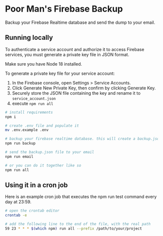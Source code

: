 # Poor Man's Firebase Backup

Backup your Firebase Realtime database and send the dump to your email.

## Running locally 

To authenticate a service account and authorize it to access Firebase services, you must generate a private key file in JSON format.

Make sure you have Node 18 installed.

To generate a private key file for your service account:
1. In the Firebase console, open Settings > Service Accounts.
2. Click Generate New Private Key, then confirm by clicking Generate Key.
3. Securely store the JSON file containing the key and rename it to `service_account.json`
4. execute `npm run all`


```bash
# install requirements
npm i

# create .env file and populate it
mv .env.example .env

# backup your firebase realtime database. this will create a backup.json file
npm run backup

# send the backup.json file to your email
npm run email

# or you can do it together like so
npm run all
```

## Using it in a cron job

Here is an example cron job that executes the npm run test command every day at 23:59.

```bash
# open the crontab editor
crontab -e

# add the following line to the end of the file, with the real path
59 23 * * * $(which npm) run all --prefix /path/to/your/project
```
